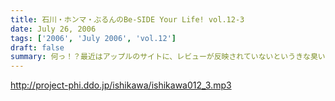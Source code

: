 ```yaml
---
title: 石川・ホンマ・ぶるんのBe-SIDE Your Life! vol.12-3
date: July 26, 2006
tags: ['2006', 'July 2006', 'vol.12']
draft: false
summary: 何っ！？最近はアップルのサイトに、レビューが反映されていないというきな臭い噂・・・それでもありがたいことに、この番組に対するレビューは押し寄せてまいります！！遊撃隊の各方面からの報告に、元帥以下みな満足しているご様子です。ただ、無血作戦であることは言うまでもないので、笑える報告を待っているぞ！NAMAE
---
```


http://project-phi.ddo.jp/ishikawa/ishikawa012_3.mp3